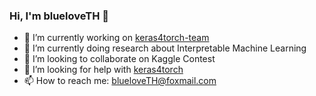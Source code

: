 ### Hi, I'm blueloveTH 👋

<!--[![my_gitHub_stats](https://github-readme-stats.vercel.app/api?username=blueloveTH)]() -->

- 🔭 I’m currently working on [keras4torch-team](https://github.com/keras4torch-team)
- 🌱 I’m currently doing research about Interpretable Machine Learning
- 👯 I’m looking to collaborate on Kaggle Contest
- 🤔 I’m looking for help with [keras4torch](https://github.com/keras4torch-team/keras4torch)
- 📫 How to reach me: blueloveTH@foxmail.com
